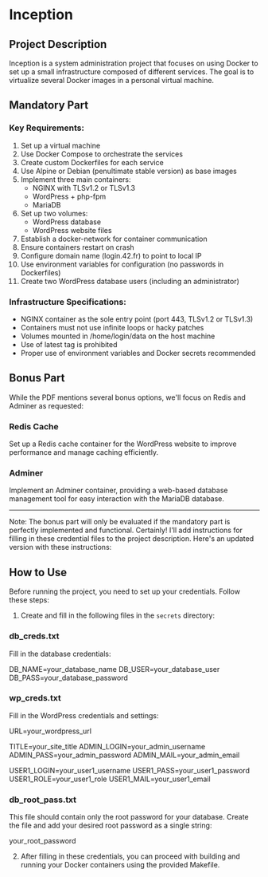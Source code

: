 # Inception

## Project Description

Inception is a system administration project that focuses on using Docker to set up a small infrastructure composed of different services. The goal is to virtualize several Docker images in a personal virtual machine.

## Mandatory Part

### Key Requirements:

1. Set up a virtual machine
2. Use Docker Compose to orchestrate the services
3. Create custom Dockerfiles for each service
4. Use Alpine or Debian (penultimate stable version) as base images
5. Implement three main containers:
   - NGINX with TLSv1.2 or TLSv1.3
   - WordPress + php-fpm
   - MariaDB
6. Set up two volumes:
   - WordPress database
   - WordPress website files
7. Establish a docker-network for container communication
8. Ensure containers restart on crash
9. Configure domain name (login.42.fr) to point to local IP
10. Use environment variables for configuration (no passwords in Dockerfiles)
11. Create two WordPress database users (including an administrator)

### Infrastructure Specifications:

- NGINX container as the sole entry point (port 443, TLSv1.2 or TLSv1.3)
- Containers must not use infinite loops or hacky patches
- Volumes mounted in /home/login/data on the host machine
- Use of latest tag is prohibited
- Proper use of environment variables and Docker secrets recommended

## Bonus Part

While the PDF mentions several bonus options, we'll focus on Redis and Adminer as requested:

### Redis Cache

Set up a Redis cache container for the WordPress website to improve performance and manage caching efficiently.

### Adminer

Implement an Adminer container, providing a web-based database management tool for easy interaction with the MariaDB database.

---

Note: The bonus part will only be evaluated if the mandatory part is perfectly implemented and functional.
Certainly! I'll add instructions for filling in these credential files to the project description. Here's an updated version with these instructions:

## How to Use

Before running the project, you need to set up your credentials. Follow these steps:

1. Create and fill in the following files in the `secrets` directory:

### db_creds.txt
Fill in the database credentials:

DB_NAME=your_database_name
DB_USER=your_database_user
DB_PASS=your_database_password

### wp_creds.txt
Fill in the WordPress credentials and settings:

URL=your_wordpress_url

TITLE=your_site_title
ADMIN_LOGIN=your_admin_username
ADMIN_PASS=your_admin_password
ADMIN_MAIL=your_admin_email

USER1_LOGIN=your_user1_username
USER1_PASS=your_user1_password
USER1_ROLE=your_user1_role
USER1_MAIL=your_user1_email

### db_root_pass.txt
This file should contain only the root password for your database. Create the file and add your desired root password as a single string:

your_root_password

2. After filling in these credentials, you can proceed with building and running your Docker containers using the provided Makefile.
